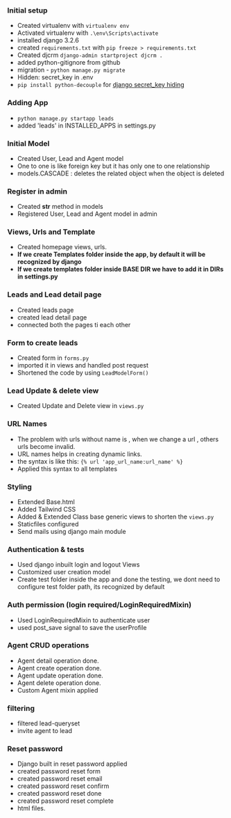 ### Initial setup

-   Created virtualenv with `virtualenv env`
-   Activated virtualenv with `.\env\Scripts\activate`
-   installed django 3.2.6
-   created `requirements.txt` with `pip freeze > requirements.txt`
-   Created djcrm `django-admin startproject djcrm .`
-   added python-gitignore from github
-   migration - `python manage.py migrate`
-   Hidden: secret_key in .env
-   `pip install python-decouple` for [django secret_key hiding](https://stackoverflow.com/questions/64208678/hiding-secret-key-in-django-project-on-github-after-uploading-project)

### Adding App

-   `python manage.py startapp leads`
-   added 'leads' in INSTALLED_APPS in settings.py

### Initial Model

-   Created User, Lead and Agent model
-   One to one is like foreign key but it has only one to one relationship
-   models.CASCADE : deletes the related object when the object is deleted

### Register in admin

-   Created **str** method in models
-   Registered User, Lead and Agent model in admin

### Views, Urls and Template

-   Created homepage views, urls.
-   **If we create Templates folder inside the app, by default it will be recognized by django**
-   **If we create templates folder inside BASE DIR we have to add it in DIRs in settings.py**

### Leads and Lead detail page

-   Created leads page
-   created lead detail page
-   connected both the pages ti each other

### Form to create leads

-   Created form in `forms.py`
-   imported it in views and handled post request
-   Shortened the code by using `LeadModelForm()`

### Lead Update & delete view

-   Created Update and Delete view in `views.py`

### URL Names

-   The problem with urls without name is , when we change a url , others urls become invalid.
-   URL names helps in creating dynamic links.
-   the syntax is like this: `{% url 'app_url_name:url_name' %}`
-   Applied this syntax to all templates

### Styling

-   Extended Base.html
-   Added Tailwind CSS
-   Added & Extended Class base generic views to shorten the `views.py`
-   Staticfiles configured
-   Send mails using django main module

### Authentication & tests

-   Used django inbuilt login and logout Views
-   Customized user creation model
-   Create test folder inside the app and done the testing, we dont need to configure test folder path, its recognized by default

### Auth permission (login required/LoginRequiredMixin)

-   Used LoginRequiredMixin to authenticate user
-   used post_save signal to save the userProfile

### Agent CRUD operations

-   Agent detail operation done.
-   Agent create operation done.
-   Agent update operation done.
-   Agent delete operation done.
-   Custom Agent mixin applied

### filtering

-   filtered lead-queryset
-   invite agent to lead

### Reset password

-   Django built in reset password applied
-   created password reset form
-   created password reset email
-   created password reset confirm
-   created password reset done
-   created password reset complete
-   html files.
